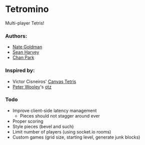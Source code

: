 # Tetromino

Multi-player Tetris!

### Authors:

* [Nate Goldman](http://github.com/ngoldman)
* [Sean Harvey](http://github.com/sean4500)
* [Chan Park](http://github.com/thesarcasm)

### Inspired by:

* Victor Cisneiros' [Canvas Tetris](http://10k.aneventapart.com/1/Entry/183)
* [Peter Wooley](http://github.com/peterwooley)'s [otz](http://otz.jit.su/)

### Todo

* Improve client-side latency management
  * Pieces should not stagger around ever
* Proper scoring
* Style pieces (bevel and such)
* Limit number of players (using socket.io rooms)
* Custom games (grid size, starting level, generate junk blocks)
